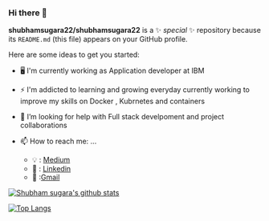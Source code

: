 ### Hi there 👋


**shubhamsugara22/shubhamsugara22** is a ✨ _special_ ✨ repository because its `README.md` (this file) appears on your GitHub profile.

Here are some ideas to get you started:

- 🖥️ I'm currently working as Application developer at IBM

- ⚡ I'm addicted to learning and growing everyday currently working to improve my skills on Docker , Kubrnetes and containers

- 🤔 I’m looking for help with Full stack develpoment and project collaborations

- 📫 How to reach me: ...
  - 💡 : [Medium](https://medium.com/@shubhamsugara22)
  - 🏢 : [Linkedin](https://www.linkedin.com/in/shubham-sugara-475487ba)
  - 📧 :[Gmail](shubhamsugara22@gmail.com)

[![Shubham sugara's github stats](https://github-readme-stats.vercel.app/api?username=shubhamsugara22&count_private=true&show_icons=true&theme=radical&hide_rank=false)](https://github.com/anuraghazra/github-readme-stats)

[![Top Langs](https://github-readme-stats.vercel.app/api/top-langs/?username=shubhamsugara22)](https://github.com/anuraghazra/github-readme-stats)
